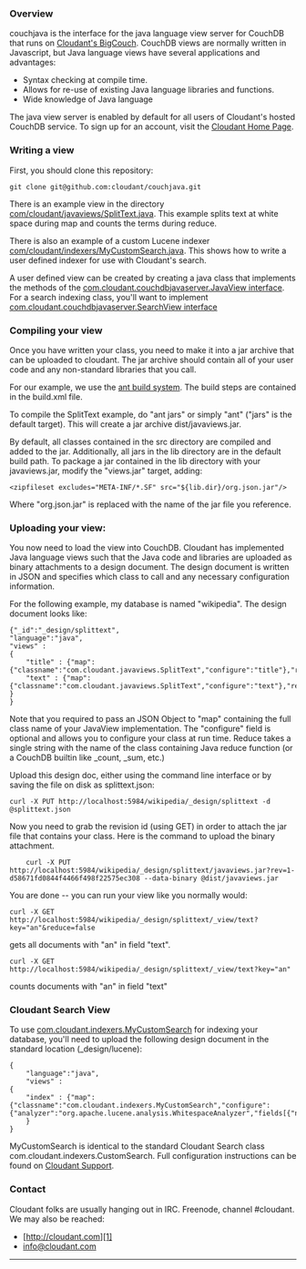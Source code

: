 ### Overview

couchjava is the interface for the java language view server for CouchDB that runs on [Cloudant's BigCouch][1].  CouchDB views are normally written in Javascript, but Java language views have several applications and advantages:

 * Syntax checking at compile time.
 * Allows for re-use of existing Java language libraries and functions.
 * Wide knowledge of Java language

The java view server is enabled by default for all users of Cloudant's hosted CouchDB service.  To sign up for an account, visit the [Cloudant Home Page][1].

### Writing a view

First, you should clone this repository:

	git clone git@github.com:cloudant/couchjava.git

There is an example view in the directory [com/cloudant/javaviews/SplitText.java][3].  This example splits text at white space during map and counts the terms during reduce.   

There is also an example of a custom Lucene indexer [com/cloudant/indexers/MyCustomSearch.java][6].  This shows how to write a user defined indexer for use with Cloudant's search.

A user defined view can be created by creating a java class that implements the methods of the [com.cloudant.couchdbjavaserver.JavaView interface][2].  For a search indexing class, you'll want to implement [com.cloudant.couchdbjavaserver.SearchView interface][7]

### Compiling your view

Once you have written your class, you need to make it into a jar archive that can be uploaded to cloudant.  The jar archive should contain all of your user code and any non-standard libraries that you call.  

For our example, we use the [ant build system][4].  The build steps are contained in the build.xml file.

To compile the SplitText example, do "ant jars" or simply "ant" ("jars" is the default target).  This will create a jar archive dist/javaviews.jar.

By default, all classes contained in the src directory are compiled and added to the jar.  Additionally, all jars in the lib directory are in the default build path.  To package a jar contained in the lib directory with your javaviews.jar, modify the "views.jar" target, adding:

	<zipfileset excludes="META-INF/*.SF" src="${lib.dir}/org.json.jar"/>

Where "org.json.jar" is replaced with the name of the jar file you reference.

### Uploading your view:

You now need to load the view into CouchDB.  Cloudant has implemented Java language views such that the Java code and libraries are uploaded as binary attachments to a design document.  The design document is written in JSON and specifies which class to call and any necessary configuration information.   


For the following example, my database is named "wikipedia".  The design document looks like:


    {"_id":"_design/splittext",
    "language":"java",
    "views" :
	{
		"title" : {"map":{"classname":"com.cloudant.javaviews.SplitText","configure":"title"},"reduce":"com.cloudant.javaviews.SplitText"},
		"text" : {"map":{"classname":"com.cloudant.javaviews.SplitText","configure":"text"},"reduce":"com.cloudant.javaviews.SplitText"}
	}
    }

Note that you required to pass an JSON Object to "map" containing the full class name of your JavaView implementation.  The "configure" field is optional and allows you to configure your class at run time.  Reduce takes a single string with the name of the class containing Java reduce function (or a CouchDB builtin like _count, _sum, etc.)

Upload this design doc, either using the command line interface or by saving the file on disk as splittext.json:

	curl -X PUT http://localhost:5984/wikipedia/_design/splittext -d @splittext.json

Now you need to grab the revision id (using GET) in order to attach the jar file that contains your class.  Here is the command to upload the binary attachment.

    	curl -X PUT http://localhost:5984/wikipedia/_design/splittext/javaviews.jar?rev=1-d58671fd0844f4466f498f22575ec308 --data-binary @dist/javaviews.jar

You are done -- you can run your view like you normally would:

	curl -X GET http://localhost:5984/wikipedia/_design/splittext/_view/text?key="an"&reduce=false

gets all documents with "an" in field "text".

	curl -X GET http://localhost:5984/wikipedia/_design/splittext/_view/text?key="an"

counts documents with "an" in field "text"

### Cloudant Search View

To use [com.cloudant.indexers.MyCustomSearch][6] for indexing your database, you'll need to upload the following design document in the standard location (_design/lucene):

    {
        "language":"java",
        "views" : 
	{
	    "index" : {"map":{"classname":"com.cloudant.indexers.MyCustomSearch","configure":{"analyzer":"org.apache.lucene.analysis.WhitespaceAnalyzer","fields[{"name":".*","lucenename":"all","type":"string","regexp":true}]}},"reduce":"_count"}
	    }    
    }

MyCustomSearch is identical to the standard Cloudant Search class com.cloudant.indexers.CustomSearch.  Full configuration instructions can be found on [Cloudant Support][8].


### Contact

Cloudant folks are usually hanging out in IRC.  Freenode, channel #cloudant.  We may also be reached:

 * [http://cloudant.com][1]
 * [info@cloudant.com][5]

----

[1]: http://www.cloudant.com
[2]: https://cloudant.com/doc/javaviews/com/cloudant/couchdbjavaserver/JavaView.html
[3]: https://cloudant.com/doc/javaviews/com/cloudant/javaviews/SplitText.html
[4]: http://ant.apache.org/
[5]: mailto:info@cloudant.com
[6]: https://cloudant.com/doc/javaviews/com/cloudant/indexers/MyCustomSearch.html
[7]: https://cloudant.com/doc/javaviews/com/cloudant/couchdbjavaserver/SearchView.html
[8]: http://support.cloudant.com/faqs/search/search-indexing